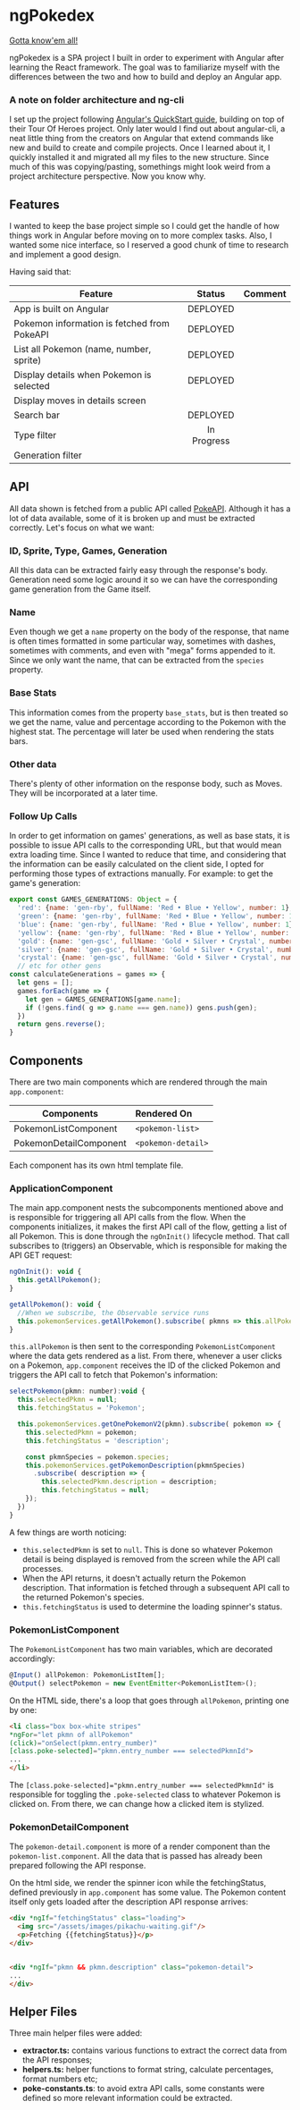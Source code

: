 # ngPokedex

[Gotta know'em all!](https://clapinton.github.io/angular-pokedex/)

ngPokedex is a SPA project I built in order to experiment with Angular after learning the React framework. The goal was to familiarize myself with the differences between the two and how to build and deploy an Angular app.

### A note on folder architecture and ng-cli
I set up the project following [Angular's QuickStart guide](https://angular.io/docs/ts/latest/quickstart.html), building on top of their Tour Of Heroes project. Only later would I find out about angular-cli, a neat little thing from the creators on Angular that extend commands like new and build to create and compile projects. Once I learned about it, I quickly installed it and migrated all my files to the new structure. Since much of this was copying/pasting, somethings might look weird from a project architecture perspective. Now you know why.

## Features
I wanted to keep the base project simple so I could get the handle of how things work in Angular before moving on to more complex tasks. Also, I wanted some nice interface, so I reserved a good chunk of time to research and implement a good  design.

Having said that:

| Feature | Status | Comment |
|--------------------------------------------|:-----------:|:-------------------:|
| App is built on Angular | DEPLOYED | |
| Pokemon information is fetched from PokeAPI | DEPLOYED | |
| List all Pokemon (name, number, sprite) | DEPLOYED | |
| Display details when Pokemon is selected | DEPLOYED | |
| Display moves in details screen | | |
| Search bar | DEPLOYED | |
| Type filter | In Progress | |
| Generation filter | | | |

## API
All data shown is fetched from a public API called [PokeAPI](pokeapi.co). Although it has a lot of data available, some of it is broken up and must be extracted correctly. Let's focus on what we want:

### ID, Sprite, Type, Games, Generation
All this data can be extracted fairly easy through the response's body. Generation need some logic around it so we can have the corresponding game generation from the Game itself.

### Name
Even though we get a `name` property on the body of the response, that name is often times formatted in some particular way, sometimes with dashes, sometimes with comments, and even with "mega" forms appended to it. Since we only want the name, that can be extracted from the `species` property.

### Base Stats
This information comes from the property `base_stats`, but  is then treated so we get the name, value and percentage according to the Pokemon with the highest stat. The percentage will later be used when rendering the stats bars.

### Other data
There's plenty of other information on the response body, such as Moves. They will be incorporated at a later time.

### Follow Up Calls
In order to get information on games' generations, as well as base stats, it is possible to issue API calls to the corresponding URL, but that would mean extra loading time. Since I wanted to reduce that time, and considering that the information can be easily calculated on the client side, I opted for performing those types of extractions manually. For example: to get the game's generation:

```javascript
export const GAMES_GENERATIONS: Object = {
  'red': {name: 'gen-rby', fullName: 'Red • Blue • Yellow', number: 1},
  'green': {name: 'gen-rby', fullName: 'Red • Blue • Yellow', number: 1},
  'blue': {name: 'gen-rby', fullName: 'Red • Blue • Yellow', number: 1},
  'yellow': {name: 'gen-rby', fullName: 'Red • Blue • Yellow', number: 1},
  'gold': {name: 'gen-gsc', fullName: 'Gold • Silver • Crystal', number: 2},
  'silver': {name: 'gen-gsc', fullName: 'Gold • Silver • Crystal', number: 2},
  'crystal': {name: 'gen-gsc', fullName: 'Gold • Silver • Crystal', number: 2},
  // etc for other gens
const calculateGenerations = games => {
  let gens = [];
  games.forEach(game => {
    let gen = GAMES_GENERATIONS[game.name];
    if (!gens.find( g => g.name === gen.name)) gens.push(gen);
  })
  return gens.reverse();
}
```

## Components
There are two main components which are rendered through the main `app.component`:

| Components | Rendered On |
|-|:-|
| PokemonListComponent | `<pokemon-list>` |
| PokemonDetailComponent | `<pokemon-detail>` |

Each component has its own html template file.

### ApplicationComponent
The main app.component nests the subcomponents mentioned above and is responsible for triggering all API calls from the flow. When the components initializes, it makes the first API call of the flow, getting a list of all Pokemon. This is done through the `ngOnInit()` lifecycle method. That call subscribes to (triggers) an Observable, which is responsible for making the API GET request:

```javascript
ngOnInit(): void {
  this.getAllPokemon();
}

getAllPokemon(): void {
  //When we subscribe, the Observable service runs
  this.pokemonServices.getAllPokemon().subscribe( pkmns => this.allPokemon = pkmns );
}
```
`this.allPokemon` is then sent to the corresponding `PokemonListComponent` where the data gets rendered as a list. From there, whenever a user clicks on a Pokemon, `app.component` receives the ID of the clicked Pokemon and triggers the API call to fetch that Pokemon's information:

```javascript
selectPokemon(pkmn: number):void {
  this.selectedPkmn = null;
  this.fetchingStatus = 'Pokemon';

  this.pokemonServices.getOnePokemonV2(pkmn).subscribe( pokemon => {
    this.selectedPkmn = pokemon;
    this.fetchingStatus = 'description';

    const pkmnSpecies = pokemon.species;
    this.pokemonServices.getPokemonDescription(pkmnSpecies)
      .subscribe( description => {
        this.selectedPkmn.description = description;
        this.fetchingStatus = null;
    });
  })
}
```

A few things are worth noticing:
* `this.selectedPkmn` is set to `null`. This is done so whatever Pokemon detail is being displayed is removed from the screen while the API call processes.
* When the API returns, it doesn't actually return the Pokemon description. That information is fetched through a subsequent API call to the returned Pokemon's species.
* `this.fetchingStatus` is used to determine the loading spinner's status.

### PokemonListComponent
The `PokemonListComponent` has two main variables, which are decorated accordingly:

```javascript
@Input() allPokemon: PokemonListItem[];
@Output() selectPokemon = new EventEmitter<PokemonListItem>();
```

On the HTML side, there's a loop that goes through `allPokemon`, printing one by one:
```html
<li class="box box-white stripes"
*ngFor="let pkmn of allPokemon"
(click)="onSelect(pkmn.entry_number)"
[class.poke-selected]="pkmn.entry_number === selectedPkmnId">
...
</li>
```

The `[class.poke-selected]="pkmn.entry_number === selectedPkmnId"` is responsible for toggling the `.poke-selected` class to whatever Pokemon is clicked on. From there, we can change how a clicked item is stylized.

### PokemonDetailComponent
The `pokemon-detail.component` is more of a render component than the `pokemon-list.component`. All the data that is passed has already been prepared following the API response.

On the html side, we render the spinner icon while the fetchingStatus, defined previously in `app.component` has some value. The Pokemon content itself only gets loaded after the description API response arrives:

```html
<div *ngIf="fetchingStatus" class="loading">
  <img src="/assets/images/pikachu-waiting.gif"/>
  <p>Fetching {{fetchingStatus}}</p>
</div>


<div *ngIf="pkmn && pkmn.description" class="pokemon-detail">
...
</div>
```

## Helper Files
Three main helper files were added:

* **extractor.ts:** contains various functions to extract the correct data from the API responses;
* **helpers.ts:** helper functions to format string, calculate percentages, format numbers etc;
* **poke-constants.ts**: to avoid extra API calls, some constants were defined so more relevant information could be extracted.
